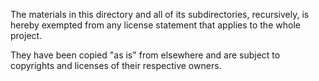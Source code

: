 The materials in this directory and all of its subdirectories, recursively,
is hereby exempted from any license statement that applies to the whole project.

They have been copied "as is" from elsewhere and are subject to copyrights
and licenses of their respective owners.
